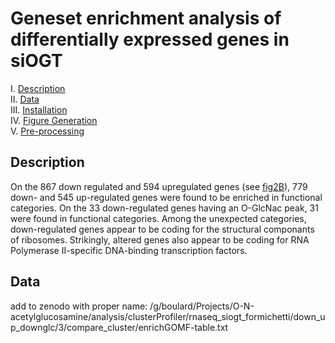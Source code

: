 # Geneset enrichment analysis of differentially expressed genes in siOGT

I. [Description](#description)  
II. [Data](#data)  
III. [Installation](#installation)  
IV. [Figure Generation](#figure-generation)  
V. [Pre-processing](#pre-processing)  


## Description

On the 867 down regulated and 594 upregulated genes (see [fig2B](../B/README.md)), 779 down- and 545 up-regulated genes were found to be enriched in functional categories. On the 33 down-regulated genes having an O-GlcNac peak, 31 were found in functional categories. Among the unexpected categories, down-regulated genes appear to be coding for the structural componants of ribosomes. Strikingly, altered genes also appear to be coding for RNA Polymerase II-specific DNA-binding transcription factors.


## Data

add to zenodo with proper name: /g/boulard/Projects/O-N-acetylglucosamine/analysis/clusterProfiler/rnaseq_siogt_formichetti/down_up_downglc/3/compare_cluster/enrichGOMF-table.txt